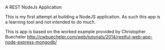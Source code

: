 A REST NodeJs Application

This is my first attempt at building a NodeJS application. As such this app is a learning tool and not intended to do much. 

This is app is based on the worked example provided by Christopher Buecheler http://cwbuecheler.com/web/tutorials/2014/restful-web-app-node-express-mongodb/
